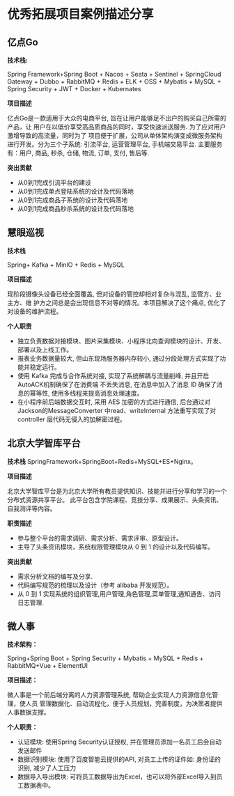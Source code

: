 # 优秀拓展项目案例描述分享

## 亿点Go

**技术栈:**

Spring Framework+Spring Boot + Nacos + Seata + Sentinel + SpringCloud Gateway +
Dubbo + RabbitMQ + Redis + ELK + OSS + Mybatis + MySQL + Spring Security + JWT +
Docker + Kubernates

**项目描述**

亿点Go是一款适用于大众的电商平台, 旨在让用户能够足不出户的购买自己所需的产品，让
用户在以低价享受高品质商品的同时，享受快速派送服务. 为了应对用户激增导致的高流量，同时为了
项目便于扩展，公司从单体架构演变成微服务架构进行开发。分为三个子系统: 引流平台, 运营管理平台,
手机端交易平台. 主要服务有：用户, 商品, 秒杀, 仓储, 物流, 订单, 支付, 售后等.

**突出贡献**

* 从0到1完成引流平台的建设
* 从0到1完成单点登陆系统的设计及代码落地
* 从0到1完成商品子系统的设计及代码落地
* 从0到1完成商品秒杀系统的设计及代码落地

## 慧眼巡视

**技术栈**

Spring+ Kafka + MinIO + Redis + MySQL

**项目描述**

现阶段摄像头设备已经全面覆盖, 但对设备的管控却相对复杂与混乱, 监管方、业主方、维
护方之间总是会出现信息不对等的情况。本项目解决了这个痛点, 优化了对设备的维护流程。

**个人职责**

* 独立负责数据对接模块、图片采集模块、小程序北向查询模块的设计、开发、部署以及上线工作。
* 报表业务数据量较大, 但山东现场服务器内存较小, 通过分段处理方式实现了功能并稳定运行。
* 使用 Kafka 完成与合作系统对接, 实现了系统解耦与流量削峰, 并且开启AutoACK机制确保了在消费端
  不丢失消息, 在消息中加入了消息 ID 确保了消息的幂等性, 使用多线程来提高消息处理速度。
* 在小程序前后端数据交互时, 采用 AES 加密的方式进行通信, 后台通过对Jackson的MessageConverter
  中read、writeInternal 方法重写实现了对 controller 层代码无侵入的加解密过程。


## 北京大学智库平台

**技术栈**
SpringFramework+SpringBoot+Redis+MySQL+ES+Nginx。

**项目描述**

北京大学智库平台是为北京大学所有教员提供知识、技能并进行分享和学习的一个分布式资源共享平台。
此平台包含学院课程、竞技分享、成果展示、头条资讯、自我测评等内容。

**职责描述**

* 参与整个平台的需求调研、需求分析、需求评审、原型设计。
* 主导了头条资讯模块，系统权限管理模块从 0 到 1 的设计以及代码编写。

**突出贡献**

* 需求分析文档的编写及分享.
* 代码编写规范的梳理以及设计（参考 alibaba 开发规范）。
* 从 0 到 1 实现系统的组织管理,用户管理,角色管理,菜单管理,通知通告、访问日志管理.



## 微人事

**技术架构：**

Spring+Spring Boot + Spring Security + Mybatis + MySQL + Redis + RabbitMQ+Vue + ElementUI

**项目描述：**

微人事是一个前后端分离的人力资源管理系统, 帮助企业实现人力资源信息化管理，使人员
管理数据化、自动流程化，便于人员规划，完善制度，为决策者提供人事数据支撑。

**个人职责：**

* 认证模块: 使用Spring Security认证授权, 并在管理员添加一名员工后会自动发送邮件
* 数据识别模块: 使用了百度智能云提供的API, 对员工上传的证件如: 身份证的识别, 减少了人工压力
* 数据导入导出模块: 可将员工数据导出为Excel，也可以将外部Excel导入到员工数据表中。